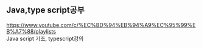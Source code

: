 ## Java,type script공부
https://www.youtube.com/c/%EC%BD%94%EB%94%A9%EC%95%99%EB%A7%88/playlists   
Java script 기초, typescript강의 
